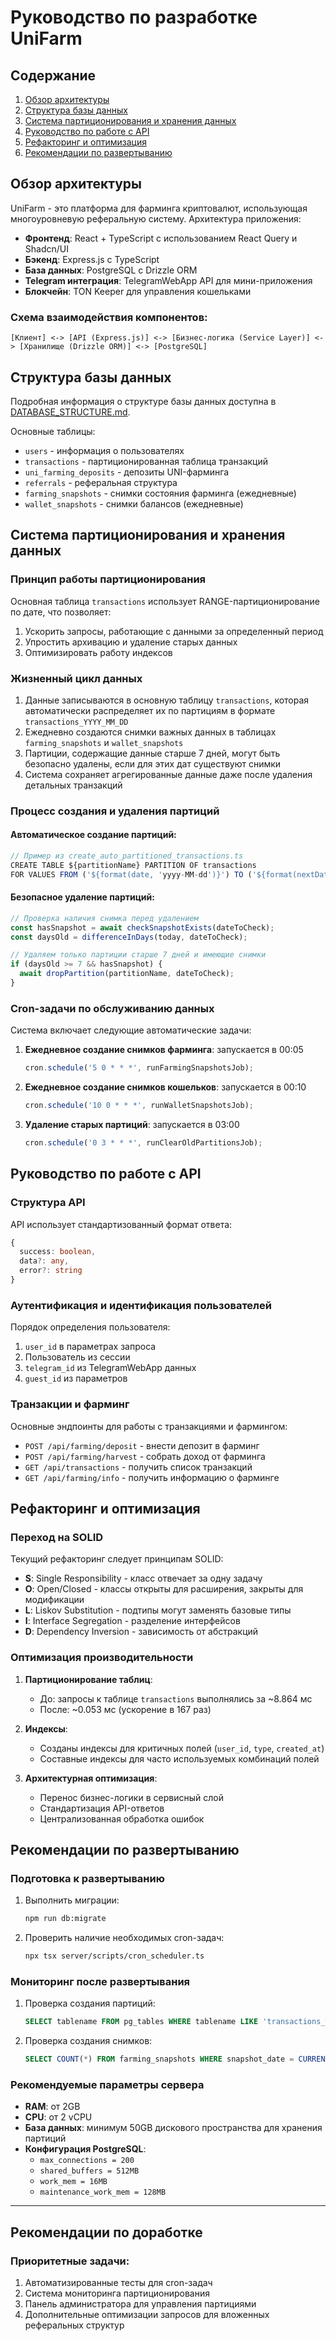 # Руководство по разработке UniFarm

## Содержание
1. [Обзор архитектуры](#обзор-архитектуры)
2. [Структура базы данных](#структура-базы-данных)
3. [Система партиционирования и хранения данных](#система-партиционирования-и-хранения-данных)
4. [Руководство по работе с API](#руководство-по-работе-с-api)
5. [Рефакторинг и оптимизация](#рефакторинг-и-оптимизация)
6. [Рекомендации по развертыванию](#рекомендации-по-развертыванию)

## Обзор архитектуры

UniFarm - это платформа для фарминга криптовалют, использующая многоуровневую реферальную систему. Архитектура приложения:

- **Фронтенд**: React + TypeScript с использованием React Query и Shadcn/UI
- **Бэкенд**: Express.js с TypeScript
- **База данных**: PostgreSQL с Drizzle ORM
- **Telegram интеграция**: TelegramWebApp API для мини-приложения
- **Блокчейн**: TON Keeper для управления кошельками

### Схема взаимодействия компонентов:

```
[Клиент] <-> [API (Express.js)] <-> [Бизнес-логика (Service Layer)] <-> [Хранилище (Drizzle ORM)] <-> [PostgreSQL]
```

## Структура базы данных

Подробная информация о структуре базы данных доступна в [DATABASE_STRUCTURE.md](DATABASE_STRUCTURE.md).

Основные таблицы:
- `users` - информация о пользователях
- `transactions` - партиционированная таблица транзакций
- `uni_farming_deposits` - депозиты UNI-фарминга
- `referrals` - реферальная структура
- `farming_snapshots` - снимки состояния фарминга (ежедневные)
- `wallet_snapshots` - снимки балансов (ежедневные)

## Система партиционирования и хранения данных

### Принцип работы партиционирования

Основная таблица `transactions` использует RANGE-партиционирование по дате, что позволяет:

1. Ускорить запросы, работающие с данными за определенный период
2. Упростить архивацию и удаление старых данных
3. Оптимизировать работу индексов

### Жизненный цикл данных

1. Данные записываются в основную таблицу `transactions`, которая автоматически распределяет их по партициям в формате `transactions_YYYY_MM_DD`
2. Ежедневно создаются снимки важных данных в таблицах `farming_snapshots` и `wallet_snapshots`
3. Партиции, содержащие данные старше 7 дней, могут быть безопасно удалены, если для этих дат существуют снимки
4. Система сохраняет агрегированные данные даже после удаления детальных транзакций

### Процесс создания и удаления партиций

#### Автоматическое создание партиций:

```typescript
// Пример из create_auto_partitioned_transactions.ts
CREATE TABLE ${partitionName} PARTITION OF transactions
FOR VALUES FROM ('${format(date, 'yyyy-MM-dd')}') TO ('${format(nextDate, 'yyyy-MM-dd')}');
```

#### Безопасное удаление партиций:

```typescript
// Проверка наличия снимка перед удалением
const hasSnapshot = await checkSnapshotExists(dateToCheck);
const daysOld = differenceInDays(today, dateToCheck);

// Удаляем только партиции старше 7 дней и имеющие снимки
if (daysOld >= 7 && hasSnapshot) {
  await dropPartition(partitionName, dateToCheck);
}
```

### Cron-задачи по обслуживанию данных

Система включает следующие автоматические задачи:

1. **Ежедневное создание снимков фарминга**: запускается в 00:05
   ```typescript
   cron.schedule('5 0 * * *', runFarmingSnapshotsJob);
   ```

2. **Ежедневное создание снимков кошельков**: запускается в 00:10
   ```typescript
   cron.schedule('10 0 * * *', runWalletSnapshotsJob);
   ```

3. **Удаление старых партиций**: запускается в 03:00
   ```typescript
   cron.schedule('0 3 * * *', runClearOldPartitionsJob);
   ```

## Руководство по работе с API

### Структура API

API использует стандартизованный формат ответа:

```typescript
{
  success: boolean,
  data?: any,
  error?: string
}
```

### Аутентификация и идентификация пользователей

Порядок определения пользователя:
1. `user_id` в параметрах запроса
2. Пользователь из сессии
3. `telegram_id` из TelegramWebApp данных
4. `guest_id` из параметров

### Транзакции и фарминг

Основные эндпоинты для работы с транзакциями и фармингом:
- `POST /api/farming/deposit` - внести депозит в фарминг
- `POST /api/farming/harvest` - собрать доход от фарминга
- `GET /api/transactions` - получить список транзакций
- `GET /api/farming/info` - получить информацию о фарминге

## Рефакторинг и оптимизация

### Переход на SOLID

Текущий рефакторинг следует принципам SOLID:
- **S**: Single Responsibility - класс отвечает за одну задачу
- **O**: Open/Closed - классы открыты для расширения, закрыты для модификации
- **L**: Liskov Substitution - подтипы могут заменять базовые типы
- **I**: Interface Segregation - разделение интерфейсов
- **D**: Dependency Inversion - зависимость от абстракций

### Оптимизация производительности

1. **Партиционирование таблиц**:
   - До: запросы к таблице `transactions` выполнялись за ~8.864 мс
   - После: ~0.053 мс (ускорение в 167 раз)

2. **Индексы**:
   - Созданы индексы для критичных полей (`user_id`, `type`, `created_at`)
   - Составные индексы для часто используемых комбинаций полей

3. **Архитектурная оптимизация**:
   - Перенос бизнес-логики в сервисный слой
   - Стандартизация API-ответов
   - Централизованная обработка ошибок

## Рекомендации по развертыванию

### Подготовка к развертыванию

1. Выполнить миграции:
   ```bash
   npm run db:migrate
   ```

2. Проверить наличие необходимых cron-задач:
   ```bash
   npx tsx server/scripts/cron_scheduler.ts
   ```

### Мониторинг после развертывания

1. Проверка создания партиций:
   ```sql
   SELECT tablename FROM pg_tables WHERE tablename LIKE 'transactions_%';
   ```

2. Проверка создания снимков:
   ```sql
   SELECT COUNT(*) FROM farming_snapshots WHERE snapshot_date = CURRENT_DATE - INTERVAL '1 day';
   ```

### Рекомендуемые параметры сервера

- **RAM**: от 2GB
- **CPU**: от 2 vCPU
- **База данных**: минимум 50GB дискового пространства для хранения партиций
- **Конфигурация PostgreSQL**:
  - `max_connections = 200`
  - `shared_buffers = 512MB`
  - `work_mem = 16MB`
  - `maintenance_work_mem = 128MB`

---

## Рекомендации по доработке

### Приоритетные задачи:

1. Автоматизированные тесты для cron-задач
2. Система мониторинга партиционирования
3. Панель администратора для управления партициями
4. Дополнительные оптимизации запросов для вложенных реферальных структур